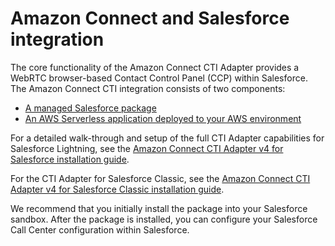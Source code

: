 # Amazon Connect and Salesforce integration<a name="salesforce-integration"></a>

The core functionality of the Amazon Connect CTI Adapter provides a WebRTC browser\-based Contact Control Panel \(CCP\) within Salesforce\. The Amazon Connect CTI integration consists of two components: 
+ [A managed Salesforce package](https://appexchange.salesforce.com/appxListingDetail?listingId=a0N3A00000EJH4yUAH)
+ [An AWS Serverless application deployed to your AWS environment](https://serverlessrepo.aws.amazon.com/applications/arn:aws:serverlessrepo:us-east-1:680944752362:applications~AmazonConnectSalesforceLambda) 

 For a detailed walk\-through and setup of the full CTI Adapter capabilities for Salesforce Lightning, see the [Amazon Connect CTI Adapter v4 for Salesforce installation guide](https://connect-blogs.s3.amazonaws.com/Amazon+Connect+Salesforce+CTI+Adapter/Amazon+Connect+CTI+Adapter+for+Salesforce+Lightning+-+Setup+and+Installation+Guide.pdf)\. 

 For the CTI Adapter for Salesforce Classic, see the [Amazon Connect CTI Adapter v4 for Salesforce Classic installation guide](https://connect-blogs.s3.amazonaws.com/Amazon+Connect+Salesforce+CTI+Adapter/Amazon+Connect+CTI+Adapter+for+Salesforce+Classic+-+Setup+and+Installation+Guide.pdf)\. 

We recommend that you initially install the package into your Salesforce sandbox\. After the package is installed, you can configure your Salesforce Call Center configuration within Salesforce\.